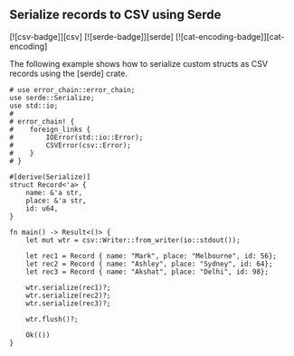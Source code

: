 ## Serialize records to CSV using Serde

[![csv-badge]][csv] [![serde-badge]][serde] [![cat-encoding-badge]][cat-encoding]

The following example shows how to serialize custom structs as CSV records using
the [serde] crate.

```rust,edition2018
# use error_chain::error_chain;
use serde::Serialize;
use std::io;
#
# error_chain! {
#    foreign_links {
#        IOError(std::io::Error);
#        CSVError(csv::Error);
#    }
# }

#[derive(Serialize)]
struct Record<'a> {
    name: &'a str,
    place: &'a str,
    id: u64,
}

fn main() -> Result<()> {
    let mut wtr = csv::Writer::from_writer(io::stdout());

    let rec1 = Record { name: "Mark", place: "Melbourne", id: 56};
    let rec2 = Record { name: "Ashley", place: "Sydney", id: 64};
    let rec3 = Record { name: "Akshat", place: "Delhi", id: 98};

    wtr.serialize(rec1)?;
    wtr.serialize(rec2)?;
    wtr.serialize(rec3)?;

    wtr.flush()?;

    Ok(())
}
```
